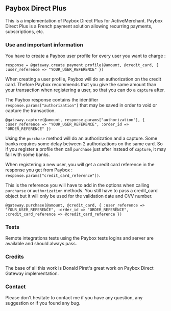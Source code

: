 ## Paybox Direct Plus

This is a implementation of Paybox Direct Plus for ActiveMerchant.
Paybox Direct Plus is a French payment solution allowing recurring payments, subscriptions, etc.

### Use and important information

You have to create a Paybox user profile for every user you want to charge :

    response = @gateway.create_payment_profile(@amount, @credit_card, { :user_reference => "YOUR_USER_REFERENCE" })

When creating a user profile, Paybox will do an authorization on the credit card. Thefore Paybox recommends that you give the same amount than your transaction
when registering a user, so that you can do a `capture` after.

The Paybox response contains the identifier `response.params["authorization"]` that may be saved in order to void or capture the transaction.

    @gateway.capture(@amount, response.params["authorization"], { :user_reference => "YOUR_USER_REFERENCE", :order_id => "ORDER_REFERENCE" })

Using the `purchase` method will do an authorization and a capture. Some banks requires some delay between 2 authorizations on the same card. So if you register
a profile then call `purchase` just after instead of `capture`, it may fail with some banks.

When registering a new user, you will get a credit card reference in the response you get from Paybox : `response.params["credit_card_reference"])`.

This is the reference you will have to add in the options when calling `purcharse` or `authorization` methods. You still have to pass a credit_card object but it will
only be used for the validation date and CVV number.

    @gateway.purchase(@amount, @credit_card, { :user_reference => "YOUR_USER_REFERENCE", :order_id => "ORDER_REFERENCE", :credit_card_reference => @credit_card_reference })


### Tests

Remote integrations tests using the Paybox tests logins and server are available and should always pass.

### Credits

The base of all this work is Donald Piret's great work on Paybox Direct Gateway implementation.

### Contact

Please don't hesitate to contact me if you have any question, any suggestion or if you found any bug.

